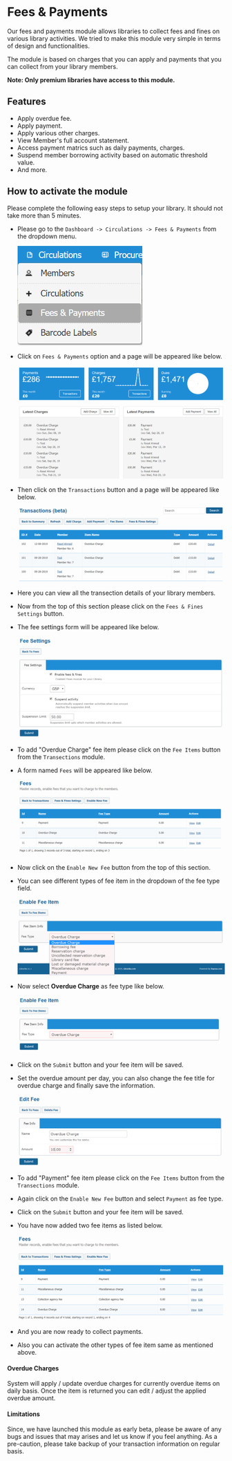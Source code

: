 # Fees & Payments

Our fees and payments module allows libraries to collect fees and fines on various library activities. We tried to make this module very simple in terms of design and functionalities.

The module is based on charges that you can apply and payments that you can collect from your library members.

**Note: Only premium libraries have access to this module.**

## Features

* Apply overdue fee.
* Apply payment.
* Apply various other charges.
* View Member's full account statement.
* Access payment matrics such as daily payments, charges.
* Suspend member borrowing activity based on automatic threshold value.
* And more.

## How to activate the module

Please complete the following easy steps to setup your library. It should not take more than 5 minutes.

* Please go to the `Dashboard -> Circulations -> Fees & Payments` from the dropdown menu.

	![Fees & Payments menu](img/fees-payments-menu.png)

* Click on `Fees & Payments` option and a page will be appeared like below.

	![Fees & Payments main page](img/fees-payments-main-page.png)

* Then click on the `Transactions` button and a page will be appeared like below.

	![Fees & Payments transactions module](img/fees-payments-transactions-module.png)

* Here you can view all the transection details of your library members.
* Now from the top of this section please click on the `Fees & Fines Settings` button.
* The fee settings form will be appeared like below.

	![Fees & Payments fee settings module](img/fees-payments-fee-settings-module.png)

* To add "Overdue Charge" fee item please click on the `Fee Items` button from the `Transections` module.
* A form named `Fees` will be appeared like below.

	![Fees & Payments fees module](img/fees-payments-fees-module.png)
 
* Now click on the `Enable New Fee` button from the top of this section.
* You can see different types of fee item in the dropdown of the fee type field.

	 ![Fees & Payments enable fee item](img/fees-payments-enable-fee-item.png)

* Now select **Overdue Charge** as fee type like below.

	![Fees & Payments enable overdue fee](img/fees-payments-enable-overdue-fee.png)

* Click on the `Submit` button and your fee item will be saved.
* Set the overdue amount per day, you can also change the fee title for overdue charge and finally save the information.

	![Fees & Payments edit fee item](img/fees-payments-edit-fee-item.png)
	
* To add "Payment" fee item please click on the `Fee Items` button from the `Transections` module.
* Again click on the `Enable New Fee` button and select `Payment` as fee type.
* Click on the `Submit` button and your fee item will be saved.
* You have now added two fee items as listed below.

	![Fees & Payments fees module2](img/fees-payments-fees-module2.png)

* And you are now ready to collect payments.
* Also you can activate the other types of fee item same as mentioned above.

#### Overdue Charges

System will apply / update overdue charges for currently overdue items on daily basis. Once the item is returned you can edit / adjust the applied overdue amount.

#### Limitations

Since, we have launched this module as early beta, please be aware of any bugs and issues that may arises and let us know if you feel anything. As a pre-caution, please take backup of your transaction information on regular basis.
